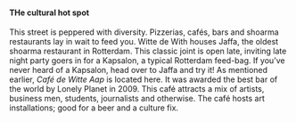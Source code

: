 #### THe cultural hot spot

This street is peppered with diversity. Pizzerias, cafés, bars and shoarma restaurants lay in wait to feed you. Witte de With houses Jaffa, the oldest shoarma restaurant in Rotterdam. This classic joint is open late, inviting late night party goers in for a Kapsalon, a typical Rotterdam feed-bag. If you’ve never heard of a Kapsalon, head over to Jaffa and try it! As mentioned earlier, _Café de Witte Aap_ is located here. It was awarded the best bar of the world by Lonely Planet in 2009. This café attracts a mix of artists, business men, students, journalists and otherwise. The café hosts art installations; good for a beer and a culture fix.
